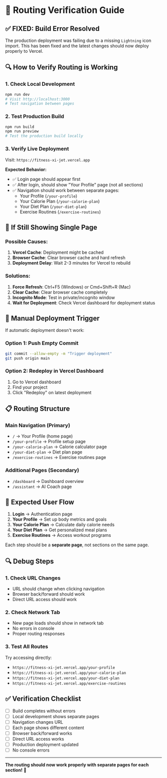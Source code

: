 # 🧭 Routing Verification Guide

## ✅ **FIXED: Build Error Resolved**

The production deployment was failing due to a missing `Lightning` icon import. This has been fixed and the latest changes should now deploy properly to Vercel.

## 🔍 **How to Verify Routing is Working**

### **1. Check Local Development**
```bash
npm run dev
# Visit http://localhost:3000
# Test navigation between pages
```

### **2. Test Production Build**
```bash
npm run build
npm run preview
# Test the production build locally
```

### **3. Verify Live Deployment**
Visit: `https://fitness-xi-jet.vercel.app`

**Expected Behavior:**
- ✅ Login page should appear first
- ✅ After login, should show "Your Profile" page (not all sections)
- ✅ Navigation should work between separate pages:
  - Your Profile (`/your-profile`)
  - Your Calorie Plan (`/your-calorie-plan`) 
  - Your Diet Plan (`/your-diet-plan`)
  - Exercise Routines (`/exercise-routines`)

## 🚨 **If Still Showing Single Page**

### **Possible Causes:**
1. **Vercel Cache**: Deployment might be cached
2. **Browser Cache**: Clear browser cache and hard refresh
3. **Deployment Delay**: Wait 2-3 minutes for Vercel to rebuild

### **Solutions:**
1. **Force Refresh**: Ctrl+F5 (Windows) or Cmd+Shift+R (Mac)
2. **Clear Cache**: Clear browser cache completely
3. **Incognito Mode**: Test in private/incognito window
4. **Wait for Deployment**: Check Vercel dashboard for deployment status

## 🔧 **Manual Deployment Trigger**

If automatic deployment doesn't work:

### **Option 1: Push Empty Commit**
```bash
git commit --allow-empty -m "Trigger deployment"
git push origin main
```

### **Option 2: Redeploy in Vercel Dashboard**
1. Go to Vercel dashboard
2. Find your project
3. Click "Redeploy" on latest deployment

## 📋 **Routing Structure**

### **Main Navigation (Primary)**
- `/` → Your Profile (home page)
- `/your-profile` → Profile setup page
- `/your-calorie-plan` → Calorie calculator page  
- `/your-diet-plan` → Diet plan page
- `/exercise-routines` → Exercise routines page

### **Additional Pages (Secondary)**
- `/dashboard` → Dashboard overview
- `/assistant` → AI Coach page

## 🎯 **Expected User Flow**

1. **Login** → Authentication page
2. **Your Profile** → Set up body metrics and goals
3. **Your Calorie Plan** → Calculate daily calorie needs
4. **Your Diet Plan** → Get personalized meal plans
5. **Exercise Routines** → Access workout programs

Each step should be a **separate page**, not sections on the same page.

## 🔍 **Debug Steps**

### **1. Check URL Changes**
- URL should change when clicking navigation
- Browser back/forward should work
- Direct URL access should work

### **2. Check Network Tab**
- New page loads should show in network tab
- No errors in console
- Proper routing responses

### **3. Test All Routes**
Try accessing directly:
- `https://fitness-xi-jet.vercel.app/your-profile`
- `https://fitness-xi-jet.vercel.app/your-calorie-plan`
- `https://fitness-xi-jet.vercel.app/your-diet-plan`
- `https://fitness-xi-jet.vercel.app/exercise-routines`

## ✅ **Verification Checklist**

- [ ] Build completes without errors
- [ ] Local development shows separate pages
- [ ] Navigation changes URL
- [ ] Each page shows different content
- [ ] Browser back/forward works
- [ ] Direct URL access works
- [ ] Production deployment updated
- [ ] No console errors

---

**The routing should now work properly with separate pages for each section!** 🎯
